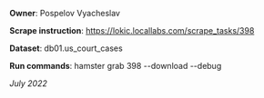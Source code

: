 **Owner**: Pospelov Vyacheslav
 
**Scrape instruction**: https://lokic.locallabs.com/scrape_tasks/398

**Dataset**: db01.us_court_cases

**Run commands**: hamster grab 398 --download --debug

_July 2022_